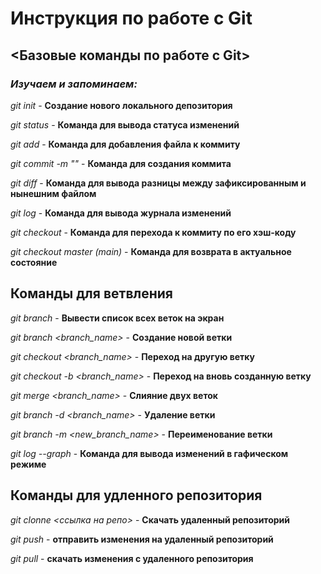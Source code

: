 # Инструкция по работе с Git

## <Базовые команды по работе с Git>

### __*Изучаем и запоминаем:*__

*git init* - **Создание нового локального депозитория**

*git status* - **Команда для вывода статуса изменений**

*git add* - **Команда для добавления файла к коммиту**

*git commit -m "<message>"* - **Команда для создания коммита**

*git diff* - **Команда для вывода разницы между зафиксированным и нынешним файлом**

*git log* - **Команда для вывода журнала изменений**

*git checkout* - **Команда для перехода к коммиту по его хэш-коду**

*git checkout master (main)* - **Команда для возврата в актуальное состояние**

## Команды для ветвления

*git branch* - **Вывести список всех веток на экран**

*git branch <branch_name>* - **Создание новой ветки**

*git checkout <branch_name>* - **Переход на другую ветку**

*git checkout -b <branch_name>* - **Переход на вновь созданную ветку**

*git merge <branch_name>* - **Слияние двух веток**

*git branch -d <branch_name>* - **Удаление ветки**

*git branch -m <new_branch_name>* - **Переименование ветки**

*git log --graph* - **Команда для вывода изменений в гафическом режиме**

## Команды для удленного репозитория

*git clonne <ссылка на репо>* - **Скачать удаленный репозиторий**

*git push* - **отправить изменения на удаленный репозиторий**

*git pull* - **скачать изменения с удаленного репозитория**